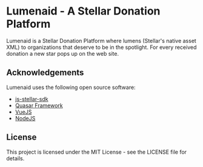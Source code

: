 # Lumenaid - A Stellar Donation Platform

Lumenaid is a Stellar Donation Platform where lumens (Stellar's native asset XML) to organizations that deserve to be in the spotlight. For every received donation a new star pops up on the web site.

## Acknowledgements

Lumenaid uses the following open source software:
- [js-stellar-sdk](https://github.com/stellar/js-stellar-sdk)
- [Quasar Framework](https://github.com/quasarframework/quasar)
- [VueJS](https://github.com/vuejs/vue)
- [NodeJS](https://github.com/nodejs/node)

## License
This project is licensed under the MIT License - see the LICENSE file for details.
